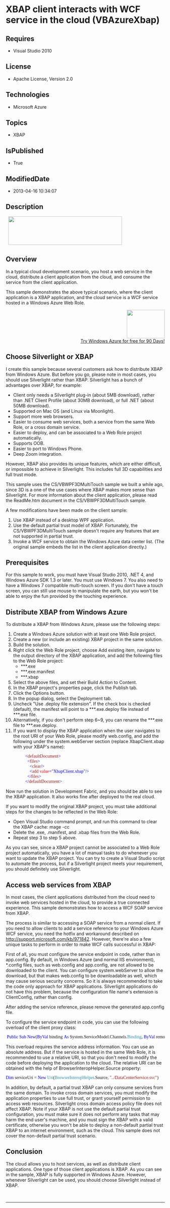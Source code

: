 # XBAP client interacts with WCF service in the cloud (VBAzureXbap)
## Requires
* Visual Studio 2010
## License
* Apache License, Version 2.0
## Technologies
* Microsoft Azure
## Topics
* XBAP
## IsPublished
* True
## ModifiedDate
* 2013-04-16 10:34:07
## Description

<p style="font-family:Courier New">&nbsp;<a href="http://www.microsoft.com/click/services/Redirect2.ashx?CR_CC=200144420" target="_blank"><img id="79969" src="http://i1.code.msdn.s-msft.com/csazurebingmaps-bab92df1/image/file/79969/1/120x90_azure_web_en_us.jpg" alt="" width="360" height="90"></a></p>
<h2>Overview</h2>
<p>In a typical cloud development scenario, you host a web service in the cloud, distribute a client application from the cloud, and consume the service from the client application.</p>
<p>This sample demonstrates the above typical scenario, where the client application is a XBAP application, and the cloud service is a WCF service hosted in a Windows Azure Web Role.</p>
<div align="right">
<p><a href="http://www.microsoft.com/click/services/Redirect2.ashx?CR_CC=200144420"><span style="color:windowtext; text-decoration:none"><span><img src="http://code.msdn.microsoft.com/site/view/file/67654/1/image.png" alt="" width="120" height="90" align="middle">
</span></span></a><br>
<a href="http://www.microsoft.com/click/services/Redirect2.ashx?CR_CC=200144420">Try Windows Azure for free for 90 Days!</a></p>
</div>
<h2>Choose Silverlight or XBAP</h2>
<p>I create this sample because several customers ask how to distribute XBAP from Windows Azure. But before you go, please note in most cases, you should use Silverlight rather than XBAP. Silverlight has a bunch of advantages over XBAP, for example:</p>
<ul>
<li>Client only needs a Silverlight plug-in (about 5MB download), rather than .NET Client Profile (about 30MB download), or full .NET (about 50MB download).
</li><li>Supported on Mac OS (and Linux via Moonlight). </li><li>Support more web browsers. </li><li>Easier to consume web services, both a service from the same Web Role, or a cross domain service.
</li><li>Easier to deploy, and can be associated to a Web Role project automatically. </li><li>Supports OOB. </li><li>Easier to port to Windows Phone. </li><li>Deep Zoom integration. </li></ul>
<p>However, XBAP also provides its unique features, which are either difficult, or impossible to achieve in Silverlight. This includes full 3D capabilities and full trust mode.</p>
<p>This sample uses the CS/VBWPF3DMultiTouch sample we built a while ago, since 3D is a one of the use cases where XBAP makes more sense than Silverlight. For more information about the client application, please read the ReadMe.htm document in the CS/VBWPF3DMultiTouch
 sample.</p>
<p>A few modifications have been made on the client sample:</p>
<ol>
<li>Use XBAP instead of a desktop WPF application. </li><li>Use the default partial trust model of XBAP. Fortunately, the CS/VBWPF3DMultiTouch sample doesn't require any features that are not supported in partial trust.
</li><li>Invoke a WCF service to obtain the Windows Azure data center list. (The original sample embeds the list in the client application directly.)
</li></ol>
<h2>Prerequisites</h2>
<p>For this sample to work, you must have Visual Studio 2010, .NET 4, and Windows Azure SDK 1.3 or later. You must use Windows 7. You also need to have a Windows 7 compatible multi-touch screen. If you don't have a touch screen, you can still use mouse to manipulate
 the earth, but you won't be able to enjoy the fun provided by the touching experience.</p>
<h2>Distribute XBAP from Windows Azure</h2>
<p>To distribute a XBAP from Windows Azure, please use the following steps:</p>
<ol>
<li>Create a Windows Azure solution with at least one Web Role project. </li><li>Create a new (or include an existing) XBAP project in the same solution. </li><li>Build the solution. </li><li>Right click the Web Role project, choose Add existing item, navigate to the output directory of the XBAP application, and add the following files to the Web Role project:
<ul>
<li>***.exe </li><li>***.exe.manifest </li><li>***.xbap </li></ul>
</li><li>Select the above files, and set their Build Action to Content. </li><li>In the XBAP project's properties page, click the Publish tab. </li><li>Click the Options button. </li><li>In the popup dialog, select the Deployment tab. </li><li>Uncheck &quot;Use .deploy file extension&quot;. If the check box is checked (default), the manifest will point to a ***.exe.deploy file instead of ***.exe file.
</li><li>Alternatively, if you don't perform step 6~9, you can rename the ***.exe file to ***.exe.deploy.
</li><li>If you want to display the XBAP application when the user navigates to the root URI of your Web Role, please modify web.config, and add the following under the system.webServer section (replace XbapClient.xbap with your XBAP's name):
<ol>
<pre style="font-family:consolas"><span style="color:blue">&nbsp;&nbsp;&nbsp;&nbsp;&lt;</span><span style="color:#a31515">defaultDocument</span><span style="color:blue">&gt;</span>
<span style="color:blue">&nbsp;&nbsp;&nbsp;&nbsp;&nbsp;&nbsp;&lt;</span><span style="color:#a31515">files</span><span style="color:blue">&gt;</span>
<span style="color:blue">&nbsp;&nbsp;&nbsp;&nbsp;&nbsp;&nbsp;&nbsp;&nbsp;&lt;</span><span style="color:#a31515">clear</span><span style="color:blue">/&gt;</span>
<span style="color:blue">&nbsp;&nbsp;&nbsp;&nbsp;&nbsp;&nbsp;&nbsp;&nbsp;&lt;</span><span style="color:#a31515">add</span><span style="color:blue">&nbsp;</span><span style="color:red">value</span><span style="color:blue">=</span>&quot;<span style="color:blue">XbapClient.xbap</span>&quot;<span style="color:blue">/&gt;</span>
<span style="color:blue">&nbsp;&nbsp;&nbsp;&nbsp;&nbsp;&nbsp;&lt;/</span><span style="color:#a31515">files</span><span style="color:blue">&gt;</span>
<span style="color:blue">&nbsp;&nbsp;&nbsp;&nbsp;&lt;/</span><span style="color:#a31515">defaultDocument</span><span style="color:blue">&gt;</span>
</pre>
</ol>
</li></ol>
<p>Now run the solution in Development Fabric, and you should be able to see the XBAP application. It also works fine after deployed to the real cloud.</p>
<p>If you want to modify the original XBAP project, you must take additional steps for the changes to be reflected in the Web Role:</p>
<ul>
<li>Open Visual Studio command prompt, and run this command to clear the XBAP cache: mage -cc
</li><li>Delete the .exe, .manifest, and .xbap files from the Web Role. </li><li>Repeat step 3 to step 5 above. </li></ul>
<p>As you can see, since a XBAP project cannot be associated to a Web Role project automatically, you have a lot of manual tasks to do whenever you want to update the XBAP project. You can try to create a Visual Studio script to automate the process, but if
 a Silverlight project meets your requirement, you should definitely use Silverlight.</p>
<h2>Access web services from XBAP</h2>
<p>In most cases, the client applications distributed from the cloud need to invoke web services hosted in the cloud, to provide a true connected experience. This sample demonstrates how to access a WCF SOAP service from XBAP.</p>
<p>The process is similar to accessing a SOAP service from a normal client. If you need to allow clients to add a service reference to your Windows Azure WCF service, you need the hotfix and workaround described on
<a href="http://support.microsoft.com/kb/971842">http://support.microsoft.com/kb/971842</a>. However, there're also a few unique tasks to perform in order to make WCF calls successful in XBAP:</p>
<p>First of all, you must configure the service endpoint in code, rather than in app.config. By default, in Windows Azure (and normal IIS environment), *.config files, such as web.config and app.config, are not allowed to be downloaded to the client. You can
 configure system.webServer to allow the download, but that makes web.config to be downloadable as well, which may cause serious security concerns. So it is always recommended to take the code only approach for XBAP applications. Silverlight applications do
 not have this problem, because the configuration file name's extension is ClientConfig, rather than config.</p>
<p>After adding the service reference, please remove the generated app.config file.</p>
<p>To configure the service endpoint in code, you can use the following overload of the client proxy class:</p>
<pre style="font-family:consolas">&nbsp;<span style="color:blue">Public</span>&nbsp;<span style="color:blue">Sub</span>&nbsp;<span style="color:blue">New</span>(<span style="color:blue">ByVal</span>&nbsp;binding&nbsp;<span style="color:blue">As</span>&nbsp;System.ServiceModel.Channels.<span style="color:#2b91af">Binding</span>,&nbsp;<span style="color:blue">ByVal</span>&nbsp;remoteAddress&nbsp;<span style="color:blue">As</span>&nbsp;System.ServiceModel.<span style="color:#2b91af">EndpointAddress</span>)
</pre>
<p>This overload requires the service address information. You can use an absolute address. But if the service is hosted in the same Web Role, it is recommended to use a relative URI, so that you don't need to modify the code before deploying the application
 to the cloud. The relative URI can be obtained with the help of BrowserInteropHelper.Source property:&nbsp;&nbsp;&nbsp;&nbsp;&nbsp;&nbsp;&nbsp;&nbsp;&nbsp;&nbsp;&nbsp;&nbsp;</p>
<pre style="font-family:consolas"><span style="color:blue">Dim</span>&nbsp;serviceUri&nbsp;=&nbsp;<span style="color:blue">New</span>&nbsp;<span style="color:#2b91af">Uri</span>(<span style="color:#2b91af">BrowserInteropHelper</span>.Source,&nbsp;<span style="color:#a31515">&quot;../DataCenterService.svc&quot;</span>)
</pre>
<p>In addition, by default, a partial trust XBAP can only consume services from the same domain. To invoke cross domain services, you must modify the application properties to use full trust, or grant yourself permission to access web resources. Silverlight
 cross domain access policy file does not affect XBAP. Note if your XBAP is not use the default partial trust configuration, you must make sure it does not perform any tasks that may harm the end user's machine, and you must sign the XBAP with a valid certificate,
 otherwise you won't be able to deploy a non-default partial trust XBAP to an internet environment, such as the cloud. This sample does not cover the non-default partial trust scenario.</p>
<h2>Conclusion</h2>
<p>The cloud allows you to host services, as well as distribute client applications. One type of those client applications is XBAP. As you can see in the sample, XBAP is fully supported in Windows Azure. However, whenever Silverlight can be used, you should
 choose Silverlight instead of XBAP.</p>
<p>&nbsp;</p>
<hr>
<div><a href="http://go.microsoft.com/?linkid=9759640" style="margin-top:3px"><img src="http://bit.ly/onecodelogo" alt="">
</a></div>
